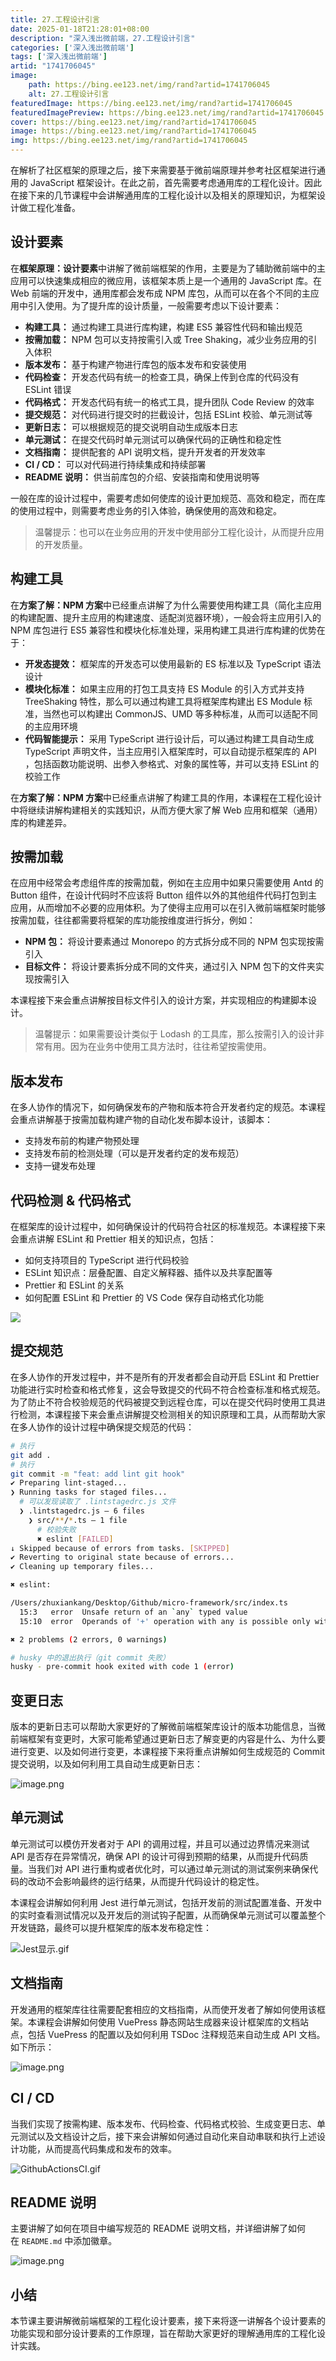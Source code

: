 ```yaml
---
title: 27.工程设计引言
date: 2025-01-18T21:28:01+08:00
description: "深入浅出微前端，27.工程设计引言"
categories: ['深入浅出微前端']
tags: ['深入浅出微前端']
artid: "1741706045"
image:
    path: https://bing.ee123.net/img/rand?artid=1741706045
    alt: 27.工程设计引言
featuredImage: https://bing.ee123.net/img/rand?artid=1741706045
featuredImagePreview: https://bing.ee123.net/img/rand?artid=1741706045
cover: https://bing.ee123.net/img/rand?artid=1741706045
image: https://bing.ee123.net/img/rand?artid=1741706045
img: https://bing.ee123.net/img/rand?artid=1741706045
---
```


在解析了社区框架的原理之后，接下来需要基于微前端原理并参考社区框架进行通用的 JavaScript 框架设计。在此之前，首先需要考虑通用库的工程化设计。因此在接下来的几节课程中会讲解通用库的工程化设计以及相关的原理知识，为框架设计做工程化准备。

## 设计要素

在**框架原理：设计要素**中讲解了微前端框架的作用，主要是为了辅助微前端中的主应用可以快速集成相应的微应用，该框架本质上是一个通用的 JavaScript 库。在 Web 前端的开发中，通用库都会发布成 NPM 库包，从而可以在各个不同的主应用中引入使用。为了提升库的设计质量，一般需要考虑以下设计要素：

-   **构建工具：** 通过构建工具进行库构建，构建 ES5 兼容性代码和输出规范
-   **按需加载：** NPM 包可以支持按需引入或 Tree Shaking，减少业务应用的引入体积
-   **版本发布：** 基于构建产物进行库包的版本发布和安装使用
-   **代码检查：** 开发态代码有统一的检查工具，确保上传到仓库的代码没有 ESLint 错误
-   **代码格式：** 开发态代码有统一的格式工具，提升团队 Code Review 的效率
-   **提交规范：** 对代码进行提交时的拦截设计，包括 ESLint 校验、单元测试等
-   **更新日志：** 可以根据规范的提交说明自动生成版本日志
-   **单元测试：** 在提交代码时单元测试可以确保代码的正确性和稳定性
-   **文档指南：** 提供配套的 API 说明文档，提升开发者的开发效率
-   **CI / CD：** 可以对代码进行持续集成和持续部署
-   **README 说明：** 供当前库包的介绍、安装指南和使用说明等

一般在库的设计过程中，需要考虑如何使库的设计更加规范、高效和稳定，而在库的使用过程中，则需要考虑业务的引入体验，确保使用的高效和稳定。

> 温馨提示：也可以在业务应用的开发中使用部分工程化设计，从而提升应用的开发质量。

## 构建工具

在**方案了解：NPM 方案**中已经重点讲解了为什么需要使用构建工具（简化主应用的构建配置、提升主应用的构建速度、适配浏览器环境），一般会将主应用引入的 NPM 库包进行 ES5 兼容性和模块化标准处理，采用构建工具进行库构建的优势在于：

-   **开发态提效：** 框架库的开发态可以使用最新的 ES 标准以及 TypeScript 语法设计
-   **模块化标准：** 如果主应用的打包工具支持 ES Module 的引入方式并支持 TreeShaking 特性，那么可以通过构建工具将框架库构建出 ES Module 标准，当然也可以构建出 CommonJS、UMD 等多种标准，从而可以适配不同的主应用环境
-   **代码智能提示：** 采用 TypeScript 进行设计后，可以通过构建工具自动生成 TypeScript 声明文件，当主应用引入框架库时，可以自动提示框架库的 API ，包括函数功能说明、出参入参格式、对象的属性等，并可以支持 ESLint 的校验工作

在**方案了解：NPM 方案**中已经重点讲解了构建工具的作用，本课程在工程化设计中将继续讲解构建相关的实践知识，从而方便大家了解 Web 应用和框架（通用）库的构建差异。

## 按需加载

在应用中经常会考虑组件库的按需加载，例如在主应用中如果只需要使用 Antd 的 Button 组件，在设计代码时不应该将 Button 组件以外的其他组件代码打包到主应用，从而增加不必要的应用体积。为了使得主应用可以在引入微前端框架时能够按需加载，往往都需要将框架的库功能按维度进行拆分，例如：

-   **NPM 包：** 将设计要素通过 Monorepo 的方式拆分成不同的 NPM 包实现按需引入
-   **目标文件：** 将设计要素拆分成不同的文件夹，通过引入 NPM 包下的文件夹实现按需引入

本课程接下来会重点讲解按目标文件引入的设计方案，并实现相应的构建脚本设计。

> 温馨提示：如果需要设计类似于 Lodash 的工具库，那么按需引入的设计非常有用。因为在业务中使用工具方法时，往往希望按需使用。
 
## 版本发布

在多人协作的情况下，如何确保发布的产物和版本符合开发者约定的规范。本课程会重点讲解基于按需加载构建产物的自动化发布脚本设计，该脚本：

-   支持发布前的构建产物预处理
-   支持发布前的检测处理（可以是开发者约定的发布规范）
-   支持一键发布处理

## 代码检测 & 代码格式

在框架库的设计过程中，如何确保设计的代码符合社区的标准规范。本课程接下来会重点讲解 ESLint 和 Prettier 相关的知识点，包括：

-   如何支持项目的 TypeScript 进行代码校验
-   ESLint 知识点：层叠配置、自定义解释器、插件以及共享配置等
-   Prettier 和 ESLint 的关系
-   如何配置 ESLint 和 Prettier 的 VS Code 保存自动格式化功能

![](https://p3-juejin.byteimg.com/tos-cn-i-k3u1fbpfcp/9c43b77a0a4948c0a705b9dc413ba25f~tplv-k3u1fbpfcp-zoom-1.image)

## 提交规范

在多人协作的开发过程中，并不是所有的开发者都会自动开启 ESLint 和 Prettier 功能进行实时检查和格式修复，这会导致提交的代码不符合检查标准和格式规范。为了防止不符合校验规范的代码被提交到远程仓库，可以在提交代码时使用工具进行检测，本课程接下来会重点讲解提交检测相关的知识原理和工具，从而帮助大家在多人协作的设计过程中确保提交规范的代码：

``` bash
# 执行
git add .  
# 执行
git commit -m "feat: add lint git hook"
✔ Preparing lint-staged...
❯ Running tasks for staged files...
  # 可以发现读取了 .lintstagedrc.js 文件
  ❯ .lintstagedrc.js — 6 files
    ❯ src/**/*.ts — 1 file
      # 校验失败
      ✖ eslint [FAILED]
↓ Skipped because of errors from tasks. [SKIPPED]
✔ Reverting to original state because of errors...
✔ Cleaning up temporary files...

✖ eslint:

/Users/zhuxiankang/Desktop/Github/micro-framework/src/index.ts
  15:3   error  Unsafe return of an `any` typed value                                                   @typescript-eslint/no-unsafe-return
  15:10  error  Operands of '+' operation with any is possible only with string, number, bigint or any  @typescript-eslint/restrict-plus-operands

✖ 2 problems (2 errors, 0 warnings)

# husky 中的退出执行（git commit 失败）
husky - pre-commit hook exited with code 1 (error)
```

## 变更日志

版本的更新日志可以帮助大家更好的了解微前端框架库设计的版本功能信息，当微前端框架有变更时，大家可能希望通过更新日志了解变更的内容是什么、为什么要进行变更、以及如何进行变更，本课程接下来将重点讲解如何生成规范的 Commit 提交说明，以及如何利用工具自动生成更新日志：

![image.png](https://p3-juejin.byteimg.com/tos-cn-i-k3u1fbpfcp/6ab44754f1734857bbd334abd8e1ce4c~tplv-k3u1fbpfcp-jj-mark:0:0:0:0:q75.image#?w=2998&h=1480&s=894772&e=png&b=ffffff)

## 单元测试

单元测试可以模仿开发者对于 API 的调用过程，并且可以通过边界情况来测试 API 是否存在异常情况，确保 API 的设计可得到预期的结果，从而提升代码质量。当我们对 API 进行重构或者优化时，可以通过单元测试的测试案例来确保代码的改动不会影响最终的运行结果，从而提升代码设计的稳定性。


本课程会讲解如何利用 Jest 进行单元测试，包括开发前的测试配置准备、开发中的实时查看测试情况以及开发后的测试钩子配置，从而确保单元测试可以覆盖整个开发链路，最终可以提升框架库的版本发布稳定性：

![Jest显示.gif](https://p3-juejin.byteimg.com/tos-cn-i-k3u1fbpfcp/5d1588507db148c5b8ce4487ef3bdbc4~tplv-k3u1fbpfcp-jj-mark:0:0:0:0:q75.image#?w=1090&h=614&s=4664131&e=gif&f=357&b=1d1d1d)


## 文档指南

开发通用的框架库往往需要配套相应的文档指南，从而使开发者了解如何使用该框架。本课程会讲解如何使用 VuePress 静态网站生成器来设计框架库的文档站点，包括 VuePress 的配置以及如何利用 TSDoc 注释规范来自动生成 API 文档。如下所示：

![image.png](https://p3-juejin.byteimg.com/tos-cn-i-k3u1fbpfcp/f2a83e87c8994c14bd9cc147bb019ad9~tplv-k3u1fbpfcp-jj-mark:0:0:0:0:q75.image#?w=1263&h=710&s=92875&e=png&b=ffffff)


## CI / CD 

当我们实现了按需构建、版本发布、代码检查、代码格式校验、生成变更日志、单元测试以及文档设计之后，接下来会讲解如何通过自动化来自动串联和执行上述设计功能，从而提高代码集成和发布的效率。

![GithubActionsCI.gif](https://p9-juejin.byteimg.com/tos-cn-i-k3u1fbpfcp/25b83b2a08db4850b47e673f0bface8e~tplv-k3u1fbpfcp-jj-mark:0:0:0:0:q75.image#?w=1148&h=850&s=6836964&e=gif&f=154&b=262c30)

## README 说明

主要讲解了如何在项目中编写规范的 README 说明文档，并详细讲解了如何在 `README.md` 中添加徽章。

![image.png](https://p6-juejin.byteimg.com/tos-cn-i-k3u1fbpfcp/fe017978310149a9bd2be86929fcd52b~tplv-k3u1fbpfcp-jj-mark:0:0:0:0:q75.image#?w=899&h=1234&s=165973&e=png&b=ffffff)

## 小结

本节课主要讲解微前端框架的工程化设计要素，接下来将逐一讲解各个设计要素的功能实现和部分设计要素的工作原理，旨在帮助大家更好的理解通用库的工程化设计实践。